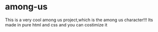# among-us
This is a very cool among us project,which is the among us character!!! Its made in pure html and css and you can costimize it
